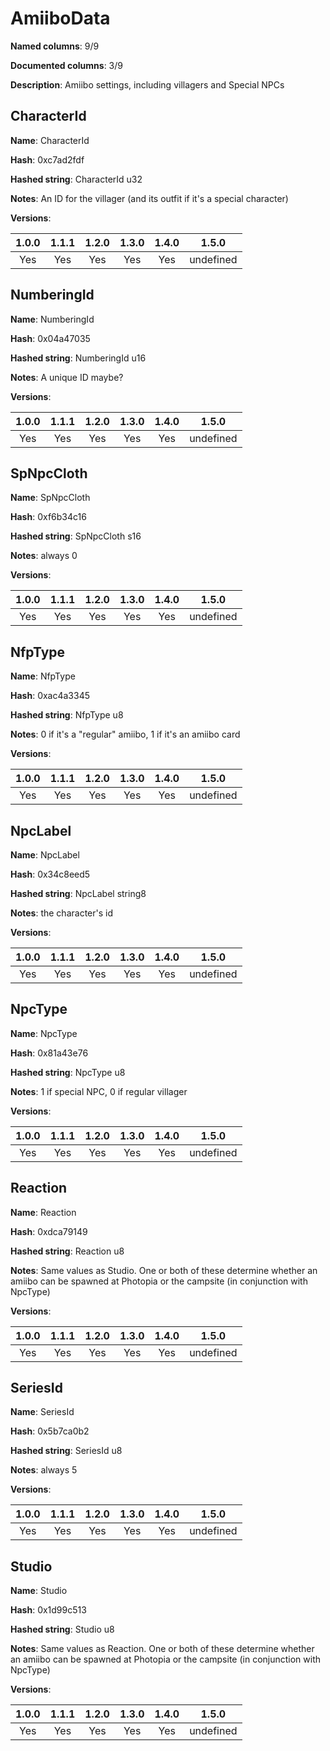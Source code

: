# AmiiboData
**Named columns**: 9/9

**Documented columns**: 3/9

**Description**: Amiibo settings, including villagers and Special NPCs
## CharacterId

**Name**: CharacterId

**Hash**: 0xc7ad2fdf

**Hashed string**: CharacterId u32

**Notes**: An ID for the villager (and its outfit if it's a special character)

**Versions**: 

 | 1.0.0 | 1.1.1 | 1.2.0 | 1.3.0 | 1.4.0 | 1.5.0 |
|:--:|:--:|:--:|:--:|:--:|:--:|
| Yes | Yes | Yes | Yes | Yes | undefined |


## NumberingId

**Name**: NumberingId

**Hash**: 0x04a47035

**Hashed string**: NumberingId u16

**Notes**: A unique ID maybe?

**Versions**: 

 | 1.0.0 | 1.1.1 | 1.2.0 | 1.3.0 | 1.4.0 | 1.5.0 |
|:--:|:--:|:--:|:--:|:--:|:--:|
| Yes | Yes | Yes | Yes | Yes | undefined |


## SpNpcCloth

**Name**: SpNpcCloth

**Hash**: 0xf6b34c16

**Hashed string**: SpNpcCloth s16

**Notes**: always 0

**Versions**: 

 | 1.0.0 | 1.1.1 | 1.2.0 | 1.3.0 | 1.4.0 | 1.5.0 |
|:--:|:--:|:--:|:--:|:--:|:--:|
| Yes | Yes | Yes | Yes | Yes | undefined |


## NfpType

**Name**: NfpType

**Hash**: 0xac4a3345

**Hashed string**: NfpType u8

**Notes**: 0 if it's a "regular" amiibo, 1 if it's an amiibo card

**Versions**: 

 | 1.0.0 | 1.1.1 | 1.2.0 | 1.3.0 | 1.4.0 | 1.5.0 |
|:--:|:--:|:--:|:--:|:--:|:--:|
| Yes | Yes | Yes | Yes | Yes | undefined |


## NpcLabel

**Name**: NpcLabel

**Hash**: 0x34c8eed5

**Hashed string**: NpcLabel string8

**Notes**: the character's id

**Versions**: 

 | 1.0.0 | 1.1.1 | 1.2.0 | 1.3.0 | 1.4.0 | 1.5.0 |
|:--:|:--:|:--:|:--:|:--:|:--:|
| Yes | Yes | Yes | Yes | Yes | undefined |


## NpcType

**Name**: NpcType

**Hash**: 0x81a43e76

**Hashed string**: NpcType u8

**Notes**: 1 if special NPC, 0 if regular villager

**Versions**: 

 | 1.0.0 | 1.1.1 | 1.2.0 | 1.3.0 | 1.4.0 | 1.5.0 |
|:--:|:--:|:--:|:--:|:--:|:--:|
| Yes | Yes | Yes | Yes | Yes | undefined |


## Reaction

**Name**: Reaction

**Hash**: 0xdca79149

**Hashed string**: Reaction u8

**Notes**: Same values as Studio. One or both of these determine whether an amiibo can be spawned at Photopia or the campsite (in conjunction with NpcType)

**Versions**: 

 | 1.0.0 | 1.1.1 | 1.2.0 | 1.3.0 | 1.4.0 | 1.5.0 |
|:--:|:--:|:--:|:--:|:--:|:--:|
| Yes | Yes | Yes | Yes | Yes | undefined |


## SeriesId

**Name**: SeriesId

**Hash**: 0x5b7ca0b2

**Hashed string**: SeriesId u8

**Notes**: always 5

**Versions**: 

 | 1.0.0 | 1.1.1 | 1.2.0 | 1.3.0 | 1.4.0 | 1.5.0 |
|:--:|:--:|:--:|:--:|:--:|:--:|
| Yes | Yes | Yes | Yes | Yes | undefined |


## Studio

**Name**: Studio

**Hash**: 0x1d99c513

**Hashed string**: Studio u8

**Notes**: Same values as Reaction. One or both of these determine whether an amiibo can be spawned at Photopia or the campsite (in conjunction with NpcType)

**Versions**: 

 | 1.0.0 | 1.1.1 | 1.2.0 | 1.3.0 | 1.4.0 | 1.5.0 |
|:--:|:--:|:--:|:--:|:--:|:--:|
| Yes | Yes | Yes | Yes | Yes | undefined |


